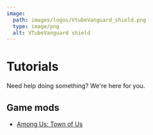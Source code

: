 ```yaml
---
image:
  path: images/logos/VtubeVanguard_shield.png
  type: image/png
  alt: VTubeVanguard shield
---
```


# Tutorials

Need help doing something? We're here for you.

## Game mods

- [Among Us: Town of Us](among_us_ToU/)

<P><BR></P>
